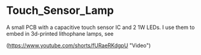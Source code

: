 # Touch_Sensor_Lamp
A small PCB with a capacitive touch sensor IC and 2 1W LEDs.  I use them to embed in 3d-printed lithophane lamps, see 

(https://www.youtube.com/shorts/fURaeRKdgpU "Video")    
